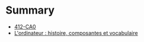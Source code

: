 # Summary

* [412-CA0](README.md)
* [L'ordinateur : histoire, composantes et vocabulaire](lordinateur-histoire-composantes-et-vocabulaire.md)

